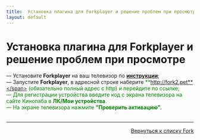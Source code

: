 ```yaml
---
title:  Установка плагина для Forkplayer и решение проблем при просмотре
layout: default
---
```


# Установка плагина для Forkplayer и решение проблем при просмотре
  — Установите **Forkplayer** на ваш телевизор по <a href="https://wiki.forkbrowser.top/w/index.php?title=Браузер_Fork_-_Wiki:Установить_браузер_Fork" target="_blank" rel="noopener noreferrer">**инструкции**</a>;  
  — Запустите **Forkplayer**, в адресной строке наберите <span style="color: green;">**http://fork2.pet**</span> (обязательно полный адрес с http) и перейдите по ссылке;  
  — Для регистрации устройства введите код с экрана телевизора на сайте Кинопаба в **ЛК/Мои устройства**.  
  — На экране телевизора нажмите **"Проверить активацию".**<br><br>


---
<p align="right"><a href="https://lazykpub.github.io/Lazykpub/pages/fork">Вернуться к списку Fork</a></p>



